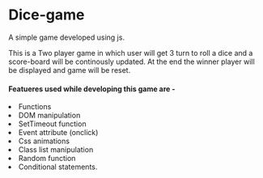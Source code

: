 # Dice-game
A simple game developed using js.

This is a Two player game in which user will get 3 turn to roll a dice and a score-board will be continously updated. At the end the winner player will be displayed and game will be reset.

#### Featueres used while developing this game are - 
<li>Functions
<li>DOM manipulation
<li>SetTimeout function
<li>Event attribute (onclick)
<li>Css animations
<li>Class list manipulation
<li>Random function
<li>Conditional statements.
